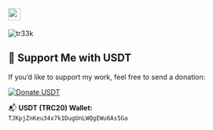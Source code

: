 <H2> <img src="https://media.giphy.com/media/hvRJCLFzcasrR4ia7z/giphy.gif" width="25px"></H2>

<p align="left"> 
    <img src="https://github-readme-stats.vercel.app/api?username=tr33k&show_icons=true&theme=dark" alt="tr33k" />
</p>

## 💸 Support Me with USDT

If you’d like to support my work, feel free to send a donation:

[![Donate USDT](https://img.shields.io/badge/Donate-USDT-green?logo=tether&style=for-the-badge)](https://tronscan.org/#/address/TJKpjZnKeu34x7k1DugUnLWQgEWu6As5Ga)

📬 **USDT (TRC20) Wallet:**  
`TJKpjZnKeu34x7k1DugUnLWQgEWu6As5Ga`
